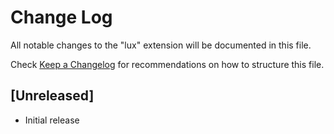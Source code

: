 # Change Log

All notable changes to the "lux" extension will be documented in this file.

Check [Keep a Changelog](http://keepachangelog.com/) for recommendations on how to structure this file.

## [Unreleased]

- Initial release
